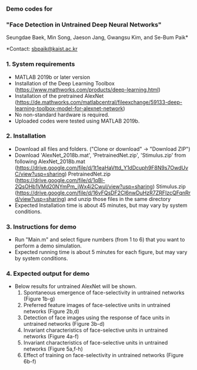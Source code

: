 ### Demo codes for
### "Face Detection in Untrained Deep Neural Networks" </br>

Seungdae Baek, Min Song, Jaeson Jang, Gwangsu Kim, and Se-Bum Paik*

*Contact: sbpaik@kaist.ac.kr

### 1. System requirements
- MATLAB 2019b or later version
- Installation of the Deep Learning Toolbox (https://www.mathworks.com/products/deep-learning.html)
- Installation of the pretrained AlexNet (https://de.mathworks.com/matlabcentral/fileexchange/59133-deep-learning-toolbox-model-for-alexnet-network)
- No non-standard hardware is required.
- Uploaded codes were tested using MATLAB 2019b.

### 2. Installation
- Download all files and folders. ("Clone or download" -> "Download ZIP")
- Download 'AlexNet_2018b.mat', 'PretrainedNet.zip', 'Stimulus.zip' from following 
     AlexNet_2018b.mat (https://drive.google.com/file/d/1t1eaHaVttd_Y1dDcuph9F8N9s7OwdUvC/view?usp=sharing)
     PretrainedNet.zip (https://drive.google.com/file/d/1qBl-2QsOHb1VMd20NYmPm_jWx4i2Cwul/view?usp=sharing)
     Stimulus.zip (https://drive.google.com/file/d/16vFQsDF2Cl6nwDuHzR7ZRFIzcQFqnRrd/view?usp=sharing)
  and unzip those files in the same directory
- Expected Installation time is about 45 minutes, but may vary by system conditions.
 
### 3. Instructions for demo
- Run "Main.m" and select figure numbers (from 1 to 6) that you want to perform a demo simulation.
- Expected running time is about 5 minutes for each figure, but may vary by system conditions.

### 4. Expected output for demo
- Below results for untrained AlexNet will be shown.
  1) Spontaneous emergence of face-selectivity in untrained networks (Figure 1b-g)
  2) Preferred feature images of face-selective units in untrained networks (Figure 2b,d) 
  3) Detection of face images using the response of face units in untrained networks (Figure 3b-d) 
  4) Invariant characteristics of face-selective units in untrained networks  (Figure 4a-f) 
  5) Invariant characteristics of face-selective units in untrained networks  (Figure 5a,f-h) 
  6) Effect of training on face-selectivity in untrained networks  (Figure 6b-f) 
